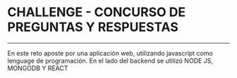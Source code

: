 # CHALLENGE - CONCURSO DE PREGUNTAS Y RESPUESTAS
 
***

En este reto aposte por una aplicación web, utilizando javascript como lenguage de programación. En el lado del backend se utilizó NODE JS, MONGODB Y REACT